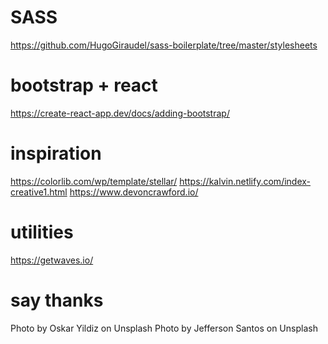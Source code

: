 # SASS
https://github.com/HugoGiraudel/sass-boilerplate/tree/master/stylesheets

# bootstrap + react
https://create-react-app.dev/docs/adding-bootstrap/

# inspiration
https://colorlib.com/wp/template/stellar/
https://kalvin.netlify.com/index-creative1.html
https://www.devoncrawford.io/

# utilities
https://getwaves.io/

# say thanks
Photo by Oskar Yildiz on Unsplash
Photo by Jefferson Santos on Unsplash